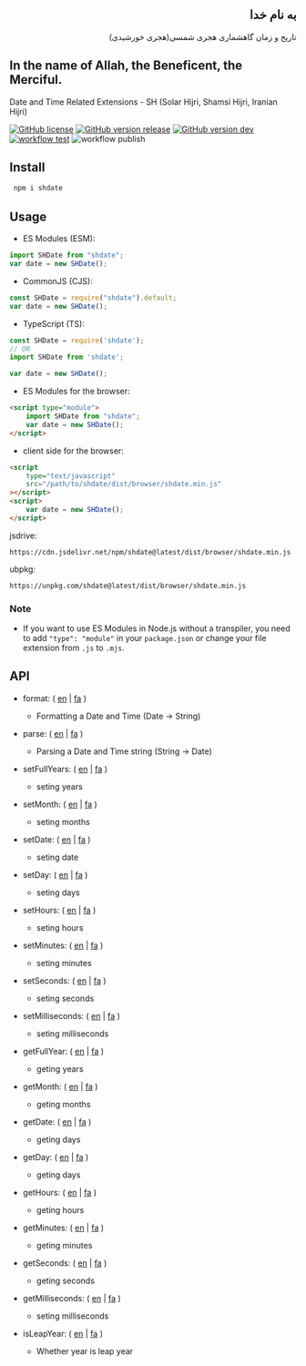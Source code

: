 <div dir=rtl>
  
## به نام خدا

تاریخ و زمان گاهشماری هجری شمسی(هجری خورشیدی)

</div>

## In the name of Allah, the Beneficent, the Merciful.

Date and Time Related Extensions - SH (Solar Hijri, Shamsi Hijri, Iranian Hijri)

[![GitHub license](https://img.shields.io/github/license/md-akhi/SHDateTime-js)](https://github.com/md-akhi/SHDateTime-js/blob/dev/LICENSE)
[![GitHub version release](https://img.shields.io/github/v/release/md-akhi/SHDateTime-js?color=green)](https://github.com/md-akhi/SHDateTime-js/releases)
[![GitHub version dev](https://img.shields.io/github/v/tag/md-akhi/SHDateTime-js)](https://github.com/md-akhi/SHDateTime-js/tags)
[![ workflow test](https://github.com/md-akhi/SHDateTime-js/actions/workflows/test.yaml/badge.svg?branch=dev)](https://github.com/md-akhi/SHDateTime-js/actions)
![ workflow publish](https://github.com/md-akhi/SHDateTime-js/actions/workflows/publish.yaml/badge.svg?branch=main)

## Install

```bash
 npm i shdate
```

## Usage

- ES Modules (ESM):

```javascript
import SHDate from "shdate";
var date = new SHDate();
```

- CommonJS (CJS):

```javascript
const SHDate = require("shdate").default;
var date = new SHDate();
```

- TypeScript (TS):

```TypeScript
const SHDate = require('shdate');
// OR
import SHDate from 'shdate';

var date = new SHDate();
```

- ES Modules for the browser:

```html
<script type="module">
	import SHDate from "shdate";
	var date = new SHDate();
</script>
```

- client side for the browser:

```html
<script
	type="text/javascript"
	src="/path/to/shdate/dist/browser/shdate.min.js"
></script>
<script>
	var date = new SHDate();
</script>
```

jsdrive:

```shell
https://cdn.jsdelivr.net/npm/shdate@latest/dist/browser/shdate.min.js
```

ubpkg:

```shell
https://unpkg.com/shdate@latest/dist/browser/shdate.min.js
```

### Note

- If you want to use ES Modules in Node.js without a transpiler, you need to add `"type": "module"` in your `package.json` or change your file extension from `.js` to `.mjs`.

## API

- format: ( [en](https://md-akhi.github.io/SHDateTime-js/en/format) | [fa](https://md-akhi.github.io/SHDateTime-js/fa/format) )

  - Formatting a Date and Time (Date -> String)

- parse: ( [en](https://md-akhi.github.io/SHDateTime-js/en/parse) | [fa](https://md-akhi.github.io/SHDateTime-js/fa/parse) )

  - Parsing a Date and Time string (String -> Date)

- setFullYears: ( [en](https://md-akhi.github.io/SHDateTime-js/en/set-full-year) | [fa](https://md-akhi.github.io/SHDateTime-js/fa/set-full-year) )

  - seting years

- setMonth: ( [en](https://md-akhi.github.io/SHDateTime-js/en/set-month) | [fa](https://md-akhi.github.io/SHDateTime-js/fa/set-month) )

  - seting months

- setDate: ( [en](https://md-akhi.github.io/SHDateTime-js/en/set-date) | [fa](https://md-akhi.github.io/SHDateTime-js/fa/set-date) )

  - seting date

- setDay: ( [en](https://md-akhi.github.io/SHDateTime-js/en/set-day) | [fa](https://md-akhi.github.io/SHDateTime-js/fa/set-day) )

  - seting days

- setHours: ( [en](https://md-akhi.github.io/SHDateTime-js/en/set-hours) | [fa](https://md-akhi.github.io/SHDateTime-js/fa/set-hours) )

  - seting hours

- setMinutes: ( [en](https://md-akhi.github.io/SHDateTime-js/en/set-minutes) | [fa](https://md-akhi.github.io/SHDateTime-js/fa/set-minutes) )

  - seting minutes

- setSeconds: ( [en](https://md-akhi.github.io/SHDateTime-js/en/set-seconds) | [fa](https://md-akhi.github.io/SHDateTime-js/fa/set-seconds) )

  - seting seconds

- setMilliseconds: ( [en](https://md-akhi.github.io/SHDateTime-js/en/set-milliseconds) | [fa](https://md-akhi.github.io/SHDateTime-js/fa/set-milliseconds) )

  - seting milliseconds

- getFullYear: ( [en](https://md-akhi.github.io/SHDateTime-js/en/get-full-year) | [fa](https://md-akhi.github.io/SHDateTime-js/fa/get-full-year) )

  - geting years

- getMonth: ( [en](https://md-akhi.github.io/SHDateTime-js/en/get-month) | [fa](https://md-akhi.github.io/SHDateTime-js/fa/get-month) )

  - geting months

- getDate: ( [en](https://md-akhi.github.io/SHDateTime-js/en/get-date) | [fa](https://md-akhi.github.io/SHDateTime-js/fa/get-date) )

  - geting days

- getDay: ( [en](https://md-akhi.github.io/SHDateTime-js/en/get-day) | [fa](https://md-akhi.github.io/SHDateTime-js/fa/get-day) )

  - geting days

- getHours: ( [en](https://md-akhi.github.io/SHDateTime-js/en/get-hours) | [fa](https://md-akhi.github.io/SHDateTime-js/fa/get-hours) )

  - geting hours

- getMinutes: ( [en](https://md-akhi.github.io/SHDateTime-js/en/get-minutes) | [fa](https://md-akhi.github.io/SHDateTime-js/fa/get-minutes) )

  - geting minutes

- getSeconds: ( [en](https://md-akhi.github.io/SHDateTime-js/en/get-seconds) | [fa](https://md-akhi.github.io/SHDateTime-js/fa/get-seconds) )

  - geting seconds

- getMilliseconds: ( [en](https://md-akhi.github.io/SHDateTime-js/en/get-milliseconds) | [fa](https://md-akhi.github.io/SHDateTime-js/fa/get-milliseconds) )

  - seting milliseconds

- isLeapYear: ( [en](https://md-akhi.github.io/SHDateTime-js/en/is-leap-year) | [fa](https://md-akhi.github.io/SHDateTime-js/fa/is-leap-year) )

  - Whether year is leap year
